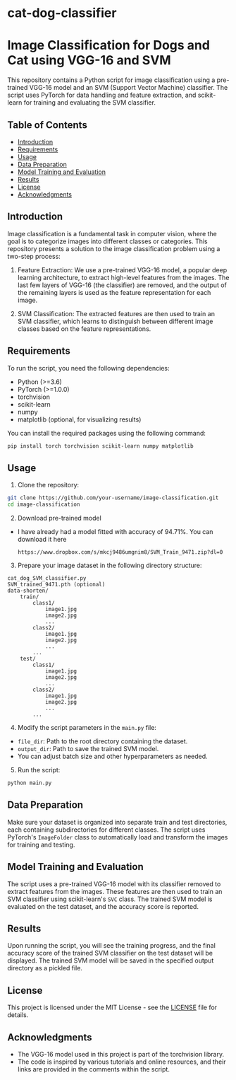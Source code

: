 # cat-dog-classifier
# Image Classification for Dogs and Cat using VGG-16 and SVM

This repository contains a Python script for image classification using a pre-trained VGG-16 model and an SVM (Support Vector Machine) classifier. The script uses PyTorch for data handling and feature extraction, and scikit-learn for training and evaluating the SVM classifier.

## Table of Contents

- [Introduction](#introduction)
- [Requirements](#requirements)
- [Usage](#usage)
- [Data Preparation](#data-preparation)
- [Model Training and Evaluation](#model-training-and-evaluation)
- [Results](#results)
- [License](#license)
- [Acknowledgments](#acknowledgments)

## Introduction

Image classification is a fundamental task in computer vision, where the goal is to categorize images into different classes or categories. This repository presents a solution to the image classification problem using a two-step process:

1. Feature Extraction: We use a pre-trained VGG-16 model, a popular deep learning architecture, to extract high-level features from the images. The last few layers of VGG-16 (the classifier) are removed, and the output of the remaining layers is used as the feature representation for each image.

2. SVM Classification: The extracted features are then used to train an SVM classifier, which learns to distinguish between different image classes based on the feature representations.

## Requirements

To run the script, you need the following dependencies:

- Python (>=3.6)
- PyTorch (>=1.0.0)
- torchvision
- scikit-learn
- numpy
- matplotlib (optional, for visualizing results)

You can install the required packages using the following command:

```bash
pip install torch torchvision scikit-learn numpy matplotlib
```

## Usage

1. Clone the repository:

```bash
git clone https://github.com/your-username/image-classification.git
cd image-classification
```

2. Download pre-trained model

- I have already had a model fitted with accuracy of 94.71%. You can download it here

    ```
    https://www.dropbox.com/s/mkcj9486umgnim8/SVM_Train_9471.zip?dl=0
    ```

3. Prepare your image dataset in the following directory structure:

```
cat_dog_SVM_classifier.py
SVM_trained_9471.pth (optional)
data-shorten/
    train/
        class1/
            image1.jpg
            image2.jpg
            ...
        class2/
            image1.jpg
            image2.jpg
            ...
        ...
    test/
        class1/
            image1.jpg
            image2.jpg
            ...
        class2/
            image1.jpg
            image2.jpg
            ...
        ...
```

4. Modify the script parameters in the `main.py` file:

- `file_dir`: Path to the root directory containing the dataset.
- `output_dir`: Path to save the trained SVM model.
- You can adjust batch size and other hyperparameters as needed.

5. Run the script:

```bash
python main.py
```

## Data Preparation

Make sure your dataset is organized into separate train and test directories, each containing subdirectories for different classes. The script uses PyTorch's `ImageFolder` class to automatically load and transform the images for training and testing.

## Model Training and Evaluation

The script uses a pre-trained VGG-16 model with its classifier removed to extract features from the images. These features are then used to train an SVM classifier using scikit-learn's `SVC` class. The trained SVM model is evaluated on the test dataset, and the accuracy score is reported.

## Results

Upon running the script, you will see the training progress, and the final accuracy score of the trained SVM classifier on the test dataset will be displayed. The trained SVM model will be saved in the specified output directory as a pickled file.

## License

This project is licensed under the MIT License - see the [LICENSE](LICENSE) file for details.

## Acknowledgments

- The VGG-16 model used in this project is part of the torchvision library.
- The code is inspired by various tutorials and online resources, and their links are provided in the comments within the script.
